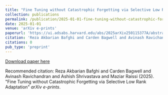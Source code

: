 ```yaml
---
title: "Fine Tuning without Catastrophic Forgetting via Selective Low Rank Adaptation"
collection: publications
permalink: /publication/2025-01-01-fine-tuning-without-catastrophic-forgetting-via-se
date: 2025-01-01
venue: 'arXiv e-prints'
paperurl: 'https://ui.adsabs.harvard.edu/abs/2025arXiv250115377A/abstract'
citation: 'Reza Akbarian Bafghi and Carden Bagwell and Avinash Ravichandran and Ashish Shrivastava and Maziar Raissi (2025). &quot;Fine Tuning without Catastrophic Forgetting via Selective Low Rank Adaptation&quot; <i>arXiv e-prints</i>.'
citations: 0
pub_type: 'preprint'
---
```


<a href='https://ui.adsabs.harvard.edu/abs/2025arXiv250115377A/abstract'>Download paper here</a>

Recommended citation: Reza Akbarian Bafghi and Carden Bagwell and Avinash Ravichandran and Ashish Shrivastava and Maziar Raissi (2025). "Fine Tuning without Catastrophic Forgetting via Selective Low Rank Adaptation" <i>arXiv e-prints</i>.